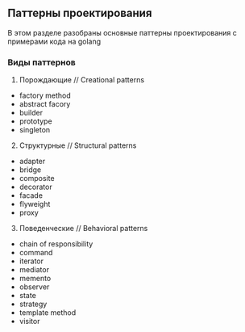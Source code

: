 ## Паттерны проектирования

В этом разделе разобраны основные паттерны проектирования с примерами кода на golang

### Виды паттернов
1. Порождающие // Creational patterns
- factory method
- abstract facory
- builder
- prototype
- singleton

2. Структурные // Structural patterns
- adapter
- bridge
- composite
- decorator
- facade
- flyweight
- proxy

3. Поведенческие // Behavioral patterns
- chain of responsibility
- command
- iterator
- mediator
- memento
- observer
- state
- strategy
- template method
- visitor